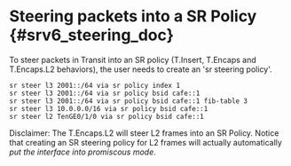 # Steering packets into a SR Policy     {#srv6_steering_doc}

To steer packets in Transit into an SR policy (T.Insert, T.Encaps and T.Encaps.L2 behaviors), the user needs to create an 'sr steering policy'.

    sr steer l3 2001::/64 via sr policy index 1
    sr steer l3 2001::/64 via sr policy bsid cafe::1
    sr steer l3 2001::/64 via sr policy bsid cafe::1 fib-table 3
    sr steer l3 10.0.0.0/16 via sr policy bsid cafe::1
    sr steer l2 TenGE0/1/0 via sr policy bsid cafe::1

Disclaimer: The T.Encaps.L2 will steer L2 frames into an SR Policy. Notice that creating an SR steering policy for L2 frames will actually automatically *put the interface into promiscous mode*.
